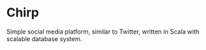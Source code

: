 # Chirp
Simple social media platform, similar to Twitter, written in Scala with scalable database system.
